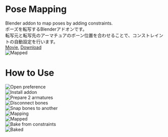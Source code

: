 # Pose Mapping
Blender addon to map poses by adding constraints.  
ポーズを転写するBlenderアドオンです。  
転写元と転写先のアーマチュアのボーン位置を合わせることで、コンストレイントの自動設定を行います。  
[Movie](https://www.youtube.com/watch?v=mSZ_HmwA3qk), [Download](https://fujisunflower.booth.pm/items/1883921)  
![Mapped](https://user-images.githubusercontent.com/20571538/75976601-17224180-5f1e-11ea-8819-d5a1d9a04b6f.png)  
# How to Use
![Open preference](https://user-images.githubusercontent.com/20571538/75975469-eb05c100-5f1b-11ea-8e8f-c5c30a90dbd7.png)  
![Install addon](https://user-images.githubusercontent.com/20571538/75975476-ee00b180-5f1b-11ea-8c06-1baa15ad8854.png)  
![Prepare 2 armatures](https://user-images.githubusercontent.com/20571538/75975916-bc3c1a80-5f1c-11ea-9adf-85a3eeac2c3a.png)  
![Disconnect bones](https://user-images.githubusercontent.com/20571538/75976049-01f8e300-5f1d-11ea-8815-7b05c2bce0de.png)  
![Snap bones to another](https://user-images.githubusercontent.com/20571538/75976402-b7c43180-5f1d-11ea-96ac-4a697d31e692.png)  
![Mapping](https://user-images.githubusercontent.com/20571538/75976502-eb9f5700-5f1d-11ea-8722-e208e1e91211.png)  
![Mapped](https://user-images.githubusercontent.com/20571538/75976601-17224180-5f1e-11ea-8819-d5a1d9a04b6f.png)  
![Bake from constraints](https://user-images.githubusercontent.com/20571538/75976756-62d4eb00-5f1e-11ea-952d-79425b852d75.png)  
![Baked](https://user-images.githubusercontent.com/20571538/75976952-b6dfcf80-5f1e-11ea-929c-616f051d86a5.png)  



